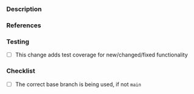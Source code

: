 ### Description

<!-- Describe the purpose of this PR along with any background information and the impacts of the proposed change. For the benefit of the community, please do not assume prior context.

Provide details that support your chosen implementation, including: breaking changes, alternatives considered, changes to the API, etc.

If the UI is being changed, please provide screenshots.-->


### References

<!--
Include any links supporting this change such as a:

- GitHub Issue/PR number addressed or fixed
- StackOverflow post
- Support forum thread
- Related pull requests/issues from other repos

If there are no references, simply delete this section.
-->

### Testing

<!--
Describe how this can be tested by reviewers. Be specific about anything not tested and reasons why. If this library has unit and/or integration testing, tests should be added for new functionality and existing tests should complete without errors.

Please include any manual steps for testing end-to-end or functionality not covered by unit/integration tests.

Also include details of the environment this PR was developed in (language/platform/browser version).
-->

- [ ] This change adds test coverage for new/changed/fixed functionality

### Checklist

- [ ] The correct base branch is being used, if not `main`
